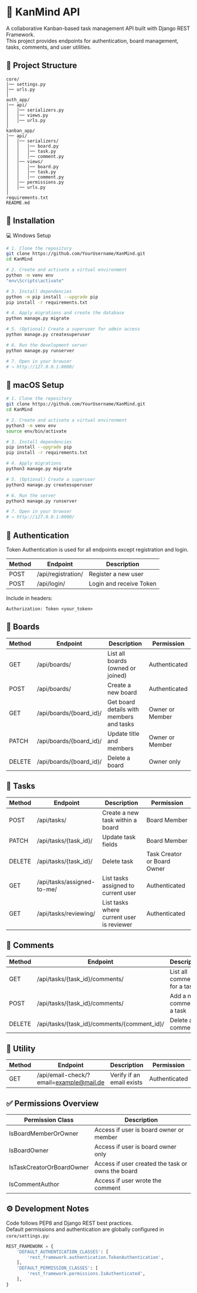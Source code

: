 # 📘 KanMind API  
A collaborative Kanban-based task management API built with Django REST Framework.  
This project provides endpoints for authentication, board management, tasks, comments, and user utilities.

## 📂 Project Structure
```
core/
│── settings.py
│── urls.py
│
auth_app/
│── api/
│   │── serializers.py
│   │── views.py
│   │── urls.py
│
kanban_app/
│── api/
│   │── serializers/
│   │   │── board.py
│   │   │── task.py
│   │   │── comment.py
│   │── views/
│   │   │── board.py
│   │   │── task.py
│   │   │── comment.py
│   │── permissions.py
│   │── urls.py
│
requirements.txt
README.md
```

## 🚀 Installation
💻 Windows Setup

```bash
# 1. Clone the repository
git clone https://github.com/YourUsername/KanMind.git
cd KanMind

# 2. Create and activate a virtual environment
python -m venv env
"env\Scripts\activate"

# 3. Install dependencies
python -m pip install --upgrade pip
pip install -r requirements.txt

# 4. Apply migrations and create the database
python manage.py migrate

# 5. (Optional) Create a superuser for admin access
python manage.py createsuperuser

# 6. Run the development server
python manage.py runserver

# 7. Open in your browser
# → http://127.0.0.1:8000/
```

## 🍎 macOS Setup

```bash
# 1. Clone the repository
git clone https://github.com/YourUsername/KanMind.git
cd KanMind

# 2. Create and activate a virtual environment
python3 -m venv env
source env/bin/activate

# 3. Install dependencies
pip install --upgrade pip
pip install -r requirements.txt

# 4. Apply migrations
python3 manage.py migrate

# 5. (Optional) Create a superuser
python3 manage.py createsuperuser

# 6. Run the server
python3 manage.py runserver

# 7. Open in your browser
# → http://127.0.0.1:8000/
```

## 🔐 Authentication
Token Authentication is used for all endpoints except registration and login.

| Method | Endpoint | Description |
|--------|-----------|--------------|
| POST | /api/registration/ | Register a new user |
| POST | /api/login/ | Login and receive Token |

Include in headers:
```
Authorization: Token <your_token>
```

## 🧩 Boards
| Method | Endpoint | Description | Permission |
|--------|-----------|-------------|-------------|
| GET | /api/boards/ | List all boards (owned or joined) | Authenticated |
| POST | /api/boards/ | Create a new board | Authenticated |
| GET | /api/boards/{board_id}/ | Get board details with members and tasks | Owner or Member |
| PATCH | /api/boards/{board_id}/ | Update title and members | Owner or Member |
| DELETE | /api/boards/{board_id}/ | Delete a board | Owner only |

## 🧠 Tasks
| Method | Endpoint | Description | Permission |
|--------|-----------|-------------|-------------|
| POST | /api/tasks/ | Create a new task within a board | Board Member |
| PATCH | /api/tasks/{task_id}/ | Update task fields | Board Member |
| DELETE | /api/tasks/{task_id}/ | Delete task | Task Creator or Board Owner |
| GET | /api/tasks/assigned-to-me/ | List tasks assigned to current user | Authenticated |
| GET | /api/tasks/reviewing/ | List tasks where current user is reviewer | Authenticated |

## 💬 Comments
| Method | Endpoint | Description | Permission |
|--------|-----------|-------------|-------------|
| GET | /api/tasks/{task_id}/comments/ | List all comments for a task | Board Member |
| POST | /api/tasks/{task_id}/comments/ | Add a new comment to a task | Board Member |
| DELETE | /api/tasks/{task_id}/comments/{comment_id}/ | Delete a comment | Comment Author |

## 🧾 Utility
| Method | Endpoint | Description | Permission |
|--------|-----------|-------------|-------------|
| GET | /api/email-check/?email=example@mail.de | Verify if an email exists | Authenticated |

## ✅ Permissions Overview
| Permission Class | Description |
|------------------|-------------|
| IsBoardMemberOrOwner | Access if user is board owner or member |
| IsBoardOwner | Access if user is board owner only |
| IsTaskCreatorOrBoardOwner | Access if user created the task or owns the board |
| IsCommentAuthor | Access if user wrote the comment |

## ⚙️ Development Notes
Code follows PEP8 and Django REST best practices.  
Default permissions and authentication are globally configured in `core/settings.py`:
```python
REST_FRAMEWORK = {
    'DEFAULT_AUTHENTICATION_CLASSES': [
        'rest_framework.authentication.TokenAuthentication',
    ],
    'DEFAULT_PERMISSION_CLASSES': [
        'rest_framework.permissions.IsAuthenticated',
    ],
}
```